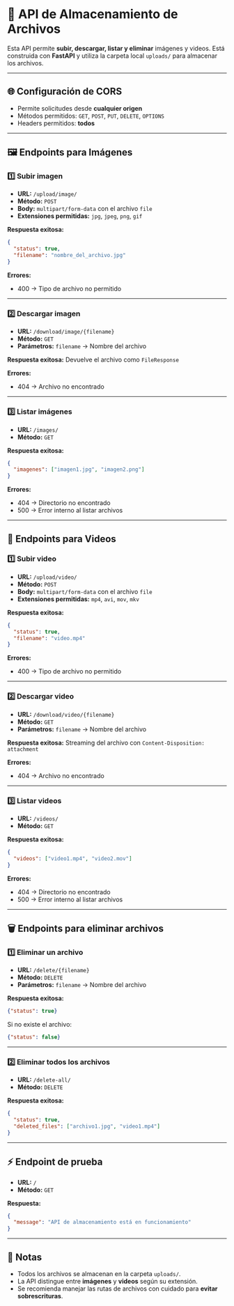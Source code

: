 # 📁 API de Almacenamiento de Archivos

Esta API permite **subir, descargar, listar y eliminar** imágenes y videos.
Está construida con **FastAPI** y utiliza la carpeta local `uploads/` para almacenar los archivos.

---

## 🌐 Configuración de CORS
- Permite solicitudes desde **cualquier origen**
- Métodos permitidos: `GET`, `POST`, `PUT`, `DELETE`, `OPTIONS`
- Headers permitidos: **todos**

---

## 🖼️ Endpoints para Imágenes

### 1️⃣ Subir imagen
- **URL:** `/upload/image/`
- **Método:** `POST`  
- **Body:** `multipart/form-data` con el archivo `file`  
- **Extensiones permitidas:** `jpg`, `jpeg`, `png`, `gif`  

**Respuesta exitosa:**
```json
{
  "status": true,
  "filename": "nombre_del_archivo.jpg"
}
```

**Errores:**  
- 400 → Tipo de archivo no permitido

---

### 2️⃣ Descargar imagen
- **URL:** `/download/image/{filename}`
- **Método:** `GET`  
- **Parámetros:** `filename` → Nombre del archivo  

**Respuesta exitosa:** Devuelve el archivo como `FileResponse`  

**Errores:**  
- 404 → Archivo no encontrado

---

### 3️⃣ Listar imágenes
- **URL:** `/images/`
- **Método:** `GET`  

**Respuesta exitosa:**
```json
{
  "imagenes": ["imagen1.jpg", "imagen2.png"]
}
```

**Errores:**  
- 404 → Directorio no encontrado  
- 500 → Error interno al listar archivos

---

## 🎥 Endpoints para Videos

### 1️⃣ Subir video
- **URL:** `/upload/video/`
- **Método:** `POST`  
- **Body:** `multipart/form-data` con el archivo `file`  
- **Extensiones permitidas:** `mp4`, `avi`, `mov`, `mkv`  

**Respuesta exitosa:**
```json
{
  "status": true,
  "filename": "video.mp4"
}
```

**Errores:**  
- 400 → Tipo de archivo no permitido

---

### 2️⃣ Descargar video
- **URL:** `/download/video/{filename}`
- **Método:** `GET`  
- **Parámetros:** `filename` → Nombre del archivo  

**Respuesta exitosa:** Streaming del archivo con `Content-Disposition: attachment`  

**Errores:**  
- 404 → Archivo no encontrado

---

### 3️⃣ Listar videos
- **URL:** `/videos/`
- **Método:** `GET`  

**Respuesta exitosa:**
```json
{
  "videos": ["video1.mp4", "video2.mov"]
}
```

**Errores:**  
- 404 → Directorio no encontrado  
- 500 → Error interno al listar archivos

---

## 🗑️ Endpoints para eliminar archivos

### 1️⃣ Eliminar un archivo
- **URL:** `/delete/{filename}`
- **Método:** `DELETE`  
- **Parámetros:** `filename` → Nombre del archivo  

**Respuesta exitosa:**
```json
{"status": true}
```

Si no existe el archivo:
```json
{"status": false}
```

---

### 2️⃣ Eliminar todos los archivos
- **URL:** `/delete-all/`
- **Método:** `DELETE`  

**Respuesta exitosa:**
```json
{
  "status": true,
  "deleted_files": ["archivo1.jpg", "video1.mp4"]
}
```

---

## ⚡ Endpoint de prueba
- **URL:** `/`
- **Método:** `GET`  

**Respuesta:**
```json
{
  "message": "API de almacenamiento está en funcionamiento"
}
```

---

## 📝 Notas
- Todos los archivos se almacenan en la carpeta `uploads/`.
- La API distingue entre **imágenes** y **videos** según su extensión.
- Se recomienda manejar las rutas de archivos con cuidado para **evitar sobrescrituras**.
